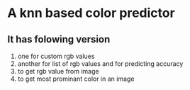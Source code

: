 # A knn based color predictor 
## It has folowing version 
  1. one for custom rgb values 
  2. another for list of rgb values and for predicting accuracy
  3. to get rgb value from image
  4. to get most prominant color in an image


  

